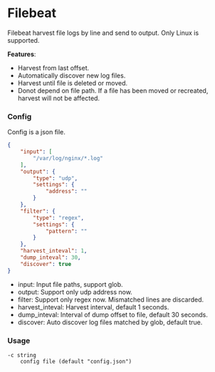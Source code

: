 # Filebeat

Filebeat harvest file logs by line and send to output. Only Linux is supported.

**Features**:

- Harvest from last offset.
- Automatically discover new log files.
- Harvest until file is deleted or moved.
- Donot depend on file path. If a file has been moved or recreated, harvest will not be affected.

### Config

Config is a json file.

```json
{
    "input": [
        "/var/log/nginx/*.log"
    ],
    "output": {
        "type": "udp",
        "settings": {
            "address": ""
        }
    },
    "filter": {
        "type": "regex",
        "settings": {
            "pattern": ""
        }
    },
    "harvest_inteval": 1,
    "dump_inteval": 30,
    "discover": true
}
```

- input: Input file paths, support glob.
- output: Support only udp address now.
- filter: Support only regex now. Mismatched lines are discarded.
- harvest_inteval: Harvest interval, default 1 seconds.
- dump_inteval: Interval of dump offset to file, default 30 seconds.
- discover: Auto discover log files matched by glob, default true.

### Usage

```
-c string
    config file (default "config.json")
```
